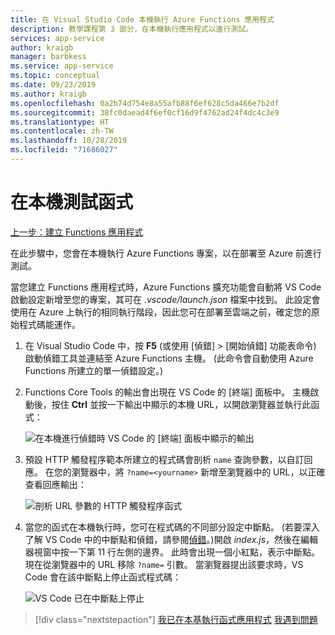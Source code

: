 ```yaml
---
title: 在 Visual Studio Code 本機執行 Azure Functions 應用程式
description: 教學課程第 3 部分，在本機執行應用程式以進行測試。
services: app-service
author: kraigb
manager: barbkess
ms.service: app-service
ms.topic: conceptual
ms.date: 09/23/2019
ms.author: kraigb
ms.openlocfilehash: 0a2b74d754e8a55afb88f6ef628c5da466e7b2df
ms.sourcegitcommit: 38fc0daead4f6ef0cf16d9f4762ad24f4dc4c3e9
ms.translationtype: HT
ms.contentlocale: zh-TW
ms.lasthandoff: 10/28/2019
ms.locfileid: "71686027"
---
```

# <a name="test-the-function-locally"></a>在本機測試函式

[上一步：建立 Functions 應用程式](tutorial-vscode-serverless-node-02.md)

在此步驟中，您會在本機執行 Azure Functions 專案，以在部署至 Azure 前進行測試。

當您建立 Functions 應用程式時，Azure Functions 擴充功能會自動將 VS Code 啟動設定新增至您的專案，其可在 *.vscode/launch.json* 檔案中找到。 此設定會使用在 Azure 上執行的相同執行階段，因此您可在部署至雲端之前，確定您的原始程式碼能運作。

1. 在 Visual Studio Code 中，按 **F5** (或使用 [偵錯]   > [開始偵錯]  功能表命令) 啟動偵錯工具並連結至 Azure Functions 主機。 (此命令會自動使用 Azure Functions 所建立的單一偵錯設定。)

1. Functions Core Tools 的輸出會出現在 VS Code 的 [終端]  面板中。 主機啟動後，按住 **Ctrl** 並按一下輸出中顯示的本機 URL，以開啟瀏覽器並執行此函式：

    ![在本機進行偵錯時 VS Code 的 [終端] 面板中顯示的輸出](media/functions-extension/local-test-output.png)

1. 預設 HTTP 觸發程序範本所建立的程式碼會剖析 `name` 查詢參數，以自訂回應。 在您的瀏覽器中，將 `?name=<yourname>` 新增至瀏覽器中的 URL，以正確查看回應輸出：

    ![剖析 URL 參數的 HTTP 觸發程序函式](media/functions-extension/local-test-browser.png)

1. 當您的函式在本機執行時，您可在程式碼的不同部分設定中斷點。 (若要深入了解 VS Code 中的中斷點和偵錯，請參閱[偵錯](https://code.visualstudio.com/docs/editor/debugging)。)開啟 *index.js*，然後在編輯器視窗中按一下第 11 行左側的邊界。 此時會出現一個小紅點，表示中斷點。 現在從瀏覽器中的 URL 移除 `?name=` 引數。 當瀏覽器提出該要求時，VS Code 會在該中斷點上停止函式程式碼：

    ![VS Code 已在中斷點上停止](media/functions-extension/debugging-breakpoint.png)

> [!div class="nextstepaction"]
> [我已在本基執行函式應用程式](tutorial-vscode-serverless-node-04.md) [我遇到問題](https://www.research.net/r/PWZWZ52?tutorial=node-deployment-azurefunctions&step=run-app)
